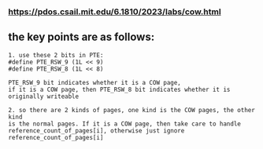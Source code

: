 ### https://pdos.csail.mit.edu/6.1810/2023/labs/cow.html
## the key points are as follows:
```
1. use these 2 bits in PTE: 
#define PTE_RSW_9 (1L << 9) 
#define PTE_RSW_8 (1L << 8) 

PTE_RSW_9 bit indicates whether it is a COW page,
if it is a COW page, then PTE_RSW_8 bit indicates whether it is originally writeable

2. so there are 2 kinds of pages, one kind is the COW pages, the other kind
is the normal pages. If it is a COW page, then take care to handle 
reference_count_of_pages[i], otherwise just ignore reference_count_of_pages[i]
```
